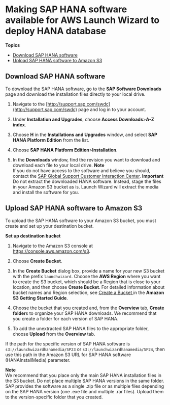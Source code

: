 # Making SAP HANA software available for AWS Launch Wizard to deploy HANA database<a name="launch-wizard-sap-structure"></a>

**Topics**
+ [Download SAP HANA software](#launch-wizard-sap-install)
+ [Upload SAP HANA software to Amazon S3](#launch-wizard-sap-s3)

## Download SAP HANA software<a name="launch-wizard-sap-install"></a>

To download the SAP HANA software, go to the **SAP Software Downloads** page and download the installation files directly to your local drive\.

1. Navigate to the [http://support.sap.com/swdc](http://support.sap.com/swdc) page and log in to your account\.

1. Under **Installation and Upgrades**, choose **Access Downloads**>**A\-Z index**\.

1. Choose **H** in the **Installations and Upgrades** window, and select **SAP HANA Platform Edition** from the list\.

1. Choose **SAP HANA Platform Edition**>**Installation**\.

1. In the **Downloads** window, find the revision you want to download and download each file to your local drive\. 
**Note**  
If you do not have access to the software and believe you should, contact the [SAP Global Support Customer Interaction Center](http://support.sap.com/contactus)\. 
**Important**  
Do not extract the downloaded HANA software\. Instead, stage the files in your Amazon S3 bucket as is\. Launch Wizard will extract the media and install the software for you\.

## Upload SAP HANA software to Amazon S3<a name="launch-wizard-sap-s3"></a>

To upload the SAP HANA software to your Amazon S3 bucket, you must create and set up your destination bucket\.

**Set up destination bucket**

1. Navigate to the Amazon S3 console at [https://console\.aws\.amazon\.com/s3](https://console.aws.amazon.com/s3)\.

1. Choose **Create Bucket**\.

1. In the **Create Bucket** dialog box, provide a name for your new S3 bucket with the prefix `launchwizard`\. Choose the **AWS Region** where you want to create the S3 bucket, which should be a Region that is close to your location, and then choose **Create Bucket**\. For detailed information about bucket names and Region selection, see [Create a Bucket ](https://docs.aws.amazon.com/AmazonS3/latest/gsg/CreatingABucket.html)in the **Amazon S3 Getting Started Guide**\.

1. Choose the bucket that you created and, from the **Overview** tab, **Create folder**s to organize your SAP HANA downloads\. We recommend that you create a folder for each version of SAP HANA\.

1. To add the unextracted SAP HANA files to the appropriate folder, choose **Upload** from the **Overview** tab\. 

 If the path for the specific version of SAP HANA software is `s3://launchwizardhanamedia/SP23` or `s3://launchwizardhanamedia/SP24`, then use this path in the Amazon S3 URL for SAP HANA software \(HANAInstallMedia\) parameter\. 

**Note**  
We recommend that you place only the main SAP HANA installation files in the S3 bucket\. Do not place multiple SAP HANA versions in the same folder\. SAP provides the software as a single \.zip file or as multiple files depending on the SAP HANA version \(one \.exe file and multiple \.rar files\)\. Upload them to the version\-specific folder that you created\. 